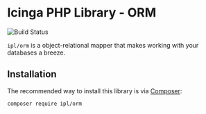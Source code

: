 # Icinga PHP Library - ORM

![Build Status](https://github.com/Icinga/ipl-orm/workflows/PHP%20Tests/badge.svg?branch=main)

`ipl/orm` is a object-relational mapper that makes working with your databases a breeze.

## Installation

The recommended way to install this library is via [Composer](https://getcomposer.org):

```
composer require ipl/orm
```
